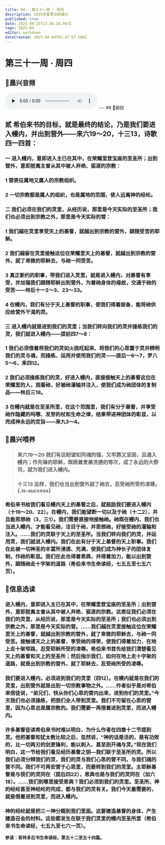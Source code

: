 ```yaml
---
title: 04---第三十一周 · 周四
description: 2025年夏季训练晨兴
published: true
date: 2025-08-25T13:36:14.567Z
tags: 2025-04
editor: markdown
dateCreated: 2025-08-04T01:47:57.584Z
---
```


# 第三十一周 · 周四
## 🎵晨兴音频
<audio id="audio" controls="" preload="none">
      <source id="mp3" src="/2025-04/week7/week31day4.mp3">
</audio>
---
## 📖纲目

## 贰    希伯来书的目标，就是最终的结论，乃是我们要进入幔内，并出到营外——来六19～20，十三13，诗歌四一四首：

### 一    进入幔内，意即进入主已在其中，在荣耀里登宝座的至圣所；出到营外，意即脱离主曾从其中被人弃绝、驱逐的宗教：

### 1    营表征属地又属人的宗教组织。

### 2    一切宗教都是属人的组织，也是属地的范围，使人远离神的经纶。

### 二    我们必须在我们的灵里，从经历说，那里是今天实际的至圣所；我们也必须出到宗教之外，那里是今天实际的营：

### 1    我们越在灵里享受天上的基督，就越出到宗教的营外，跟随受苦的耶稣。

### 2    我们越留在灵里接触这位在荣耀里天上的基督，就越出到宗教的营外，就了卑微的耶稣去，与祂一同受苦。

### 3    真正新约的职事，带我们进入灵里，就是进入幔内，对基督有享受，并加强我们跟随耶稣出到营外，为着祂身体的缘故，交通于祂的受苦——林后十一2～3、23～33。

### 4    在幔内，我们有分于天上基督的职事，使我们得着装备，能将祂供应给营外干渴的灵。

### 三    进入幔内就是进到我们的灵里；当我们转向我们的灵并操练我们的灵，我们就进入幔内——提前四7～8：

### 1    我们必须借着将我们的灵如火挑旺起来、将我们的心思置于灵并辨明我们的灵与魂，而操练、运用并使用我们的灵——提后一6～7，罗八5～6，来四12。

### 2    我们必须操练我们的灵，好进入幔内，直接接触天上的基督这位在荣耀里的人，观看祂，好被祂灌输并注入，使我们成为祂团体的复制品——林后三18。

### 3    在幔内就是在至圣所里，在这个范围里，我们有分于基督，并享受祂作隐藏的吗哪、发芽的杖和生命之律，结果带进神团体的彰显，以完成神永远的定旨——来九3～4。

## 📖晨兴喂养

>### **来六19～20    我们有这盼望如同魂的锚，又牢靠又坚固，且通入幔内；作先锋的耶稣，既照着麦基洗德的等次，成了永远的大祭司，就为我们进入幔内。**
>
>### **十三13    这样，我们也当出到营外就了祂去，忍受祂所受的凌辱。** {.is-success}

### 希伯来书给我们看见幔内天上的基督之后，就鼓励我们要进入幔内（十19～20、22）。在幔内，我们能望断一切以及于祂（十二2），并且能思想祂（3，三1）。我们需要直接地接触祂。祂既在幔内，我们也当进入幔内，才能看见祂，注目于祂，并思想祂，好接受祂的灌输和注入。……我们的灵联于天上的至圣所。当我们转向我们的灵，并运用灵，我们就进入幔内。我们在此有分于天上基督的天上职事。我们在此被一切神圣的丰富所浸透、充满，使我们成为神长子的团体复制，作祂的彰显。我们在此也得着恩典，并得着加力，能以出到营外，跟随祂走十字架的道路（希伯来书生命读经，七五五至七五六页）。

## 📖信息选读

### 进入幔内，意即进入主已在其中，在荣耀里登宝座的至圣所；出到营外，意即脱离主曾从其中被人弃绝、驱逐的宗教。这表征我们必须在我们的灵里，从经历说，那里是今天实际的至圣所；我们也必须出到宗教之外，那里是今天实际的营。……我们越在灵里接触这位在荣耀里天上的基督，就越出到宗教的营外，就了卑微的耶稣去，与祂一同受苦。接触诸天之上的基督，享受祂的得荣，使我们得着加力，在地上走十架窄路，忍受耶稣所受的凌辱。希伯来书首先给我们清楚看见天上的基督和天上的至圣所；然后指示我们，如何在地上走十字架的道路，就是出到宗教的营外，就了耶稣去，忍受祂所受的凌辱。

### 我们要进入幔内，必须进到我们的灵里（四12）。在幔内就是在我们的灵里，出到营外就是出到一切宗教事物之外。……作者似乎是对希伯来信徒说，“弟兄们，快从你们心思的营内出来，进到你们的灵里。”今天我们也必须操练，把我们全人带到灵里。我们不可留在心思的营里，因为心思总是属宗教的。我们需要一再借着进到灵里，而进入幔内。

### 许多基督徒读希伯来书时难以明白，为什么作者在四章十二节提到灵。他把基督和犹太教比较之后，忽然说，“神的话是活的，是有功效的，比一切两刃的剑更锋利，能以刺入、甚至剖开魂与灵。”现在我们明白，这一节给我们看见经历基督之钥—我们联于至圣所的灵。所以我们必须分辨我们的灵，我们的灵与我们心思的营不同，与我们魂的营不同。我们不可再安营于心思里，而要转到我们的灵里。主耶稣基督是与我们的灵同在（提后四22），恩典也是与我们的灵同在（加六18）。……我们到哪里接受恩典？我们必须到我们的灵里。至圣所、神的经纶甚至神经纶的完成，都与我们的灵有关。我们今天最需要的，就是借着进到灵里，而进入幔内。

### 神的经纶就是把三一神分赐到我们里面。这要建造基督的身体，产生建造召会的材料。这些都发生在联于我们灵里的幔内至圣所里（希伯来书生命读经，七五九至七六一页）。

**参读：哥林多后书生命读经，第五十二至五十四篇。**
<!-- Google tag (gtag.js) -->
<script async src="https://www.googletagmanager.com/gtag/js?id=G-1P8709Z16T"></script>
<script>
  window.dataLayer = window.dataLayer || [];
  function gtag(){dataLayer.push(arguments);}
  gtag('js', new Date());

  gtag('config', 'G-1P8709Z16T');
</script>